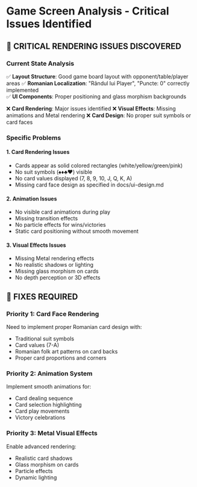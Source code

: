 # Game Screen Analysis - Critical Issues Identified

## 🚨 CRITICAL RENDERING ISSUES DISCOVERED

### **Current State Analysis**
✅ **Layout Structure**: Good game board layout with opponent/table/player areas
✅ **Romanian Localization**: "Rândul lui Player", "Puncte: 0" correctly implemented  
✅ **UI Components**: Proper positioning and glass morphism backgrounds

❌ **Card Rendering**: Major issues identified
❌ **Visual Effects**: Missing animations and Metal rendering
❌ **Card Design**: No proper suit symbols or card faces

### **Specific Problems**

#### **1. Card Rendering Issues**
- Cards appear as solid colored rectangles (white/yellow/green/pink)
- No suit symbols (♠♦♣♥) visible
- No card values displayed (7, 8, 9, 10, J, Q, K, A)
- Missing card face design as specified in docs/ui-design.md

#### **2. Animation Issues**
- No visible card animations during play
- Missing transition effects
- No particle effects for wins/victories
- Static card positioning without smooth movement

#### **3. Visual Effects Issues**
- Missing Metal rendering effects
- No realistic shadows or lighting
- Missing glass morphism on cards
- No depth perception or 3D effects

## 🎯 FIXES REQUIRED

### **Priority 1: Card Face Rendering**
Need to implement proper Romanian card design with:
- Traditional suit symbols 
- Card values (7-A)
- Romanian folk art patterns on card backs
- Proper card proportions and corners

### **Priority 2: Animation System**
Implement smooth animations for:
- Card dealing sequence
- Card selection highlighting
- Card play movements
- Victory celebrations

### **Priority 3: Metal Visual Effects**
Enable advanced rendering:
- Realistic card shadows
- Glass morphism on cards
- Particle effects
- Dynamic lighting